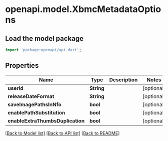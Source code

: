 # openapi.model.XbmcMetadataOptions

## Load the model package
```dart
import 'package:openapi/api.dart';
```

## Properties
Name | Type | Description | Notes
------------ | ------------- | ------------- | -------------
**userId** | **String** |  | [optional] 
**releaseDateFormat** | **String** |  | [optional] 
**saveImagePathsInNfo** | **bool** |  | [optional] 
**enablePathSubstitution** | **bool** |  | [optional] 
**enableExtraThumbsDuplication** | **bool** |  | [optional] 

[[Back to Model list]](../README.md#documentation-for-models) [[Back to API list]](../README.md#documentation-for-api-endpoints) [[Back to README]](../README.md)


